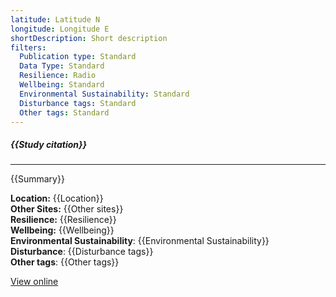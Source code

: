 ```yaml
---
latitude: Latitude N
longitude: Longitude E
shortDescription: Short description
filters:
  Publication type: Standard
  Data Type: Standard
  Resilience: Radio
  Wellbeing: Standard
  Environmental Sustainability: Standard
  Disturbance tags: Standard
  Other tags: Standard
---
```


##### {{Study citation}}

---

{{Summary}}

 **Location:** {{Location}}\
 **Other Sites:** {{Other sites}}\
 **Resilience:** {{Resilience}}\
 **Wellbeing:** {{Wellbeing}}\
 **Environmental Sustainability**: {{Environmental Sustainability}}\
 **Disturbance**: {{Disturbance tags}}\
 **Other tags**: {{Other tags}}

[View online]({{Hyperlink}})
